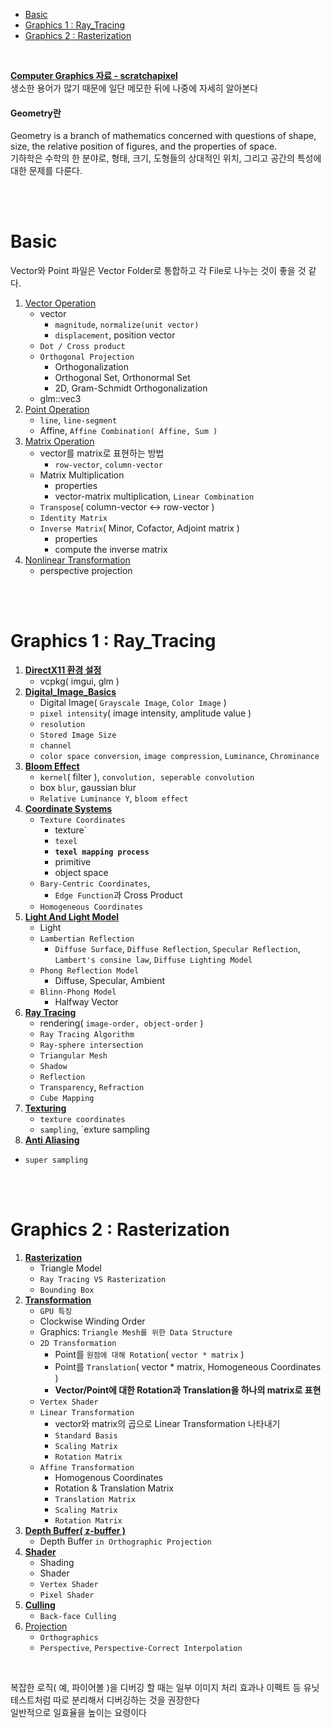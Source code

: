 - [Basic](#basic)
- [Graphics 1 : Ray\_Tracing](#graphics-1--ray_tracing)
- [Graphics 2 : Rasterization](#graphics-2--rasterization)

<br>

**[Computer Graphics 자료 - scratchapixel](https://www.scratchapixel.com/index.html)**   
생소한 용어가 많기 때문에 일단 메모한 뒤에 나중에 자세히 알아본다   

#### Geometry란
Geometry is a branch of mathematics concerned with questions of shape, size, the relative position of figures, and the properties of space.   
기하학은 수학의 한 분야로, 형태, 크기, 도형들의 상대적인 위치, 그리고 공간의 특성에 대한 문제를 다룬다.   

<br><br>

# Basic
Vector와 Point 파일은 Vector Folder로 통합하고 각 File로 나누는 것이 좋을 것 같다.   
1. [Vector Operation](Vector_Operation.md)
   - vector
     - `magnitude`, `normalize(unit vector)`
     - `displacement`, position vector
   - `Dot / Cross product`
   - `Orthogonal Projection`
     - Orthogonalization
     - Orthogonal Set, Orthonormal Set
     - 2D, Gram-Schmidt Orthogonalization
   - glm::vec3
2. [Point Operation](Point_Operation.md)
   - `line`, `line-segment`
   - Affine, `Affine Combination( Affine, Sum )`
3. [ Matrix Operation ](Matrix_Operation.md)
   - vector를 matrix로 표현하는 방법
     - `row-vector`, `column-vector`
   - Matrix Multiplication
     - properties
     - vector-matrix multiplication, `Linear Combination`
   - `Transpose`( column-vector $\leftrightarrow$ row-vector )
   - `Identity Matrix`
   - `Inverse Matrix`( Minor, Cofactor, Adjoint matrix )
     - properties
     - compute the inverse matrix
4. [Nonlinear Transformation](Nonlinear_Transformation.md)
   - perspective projection


<br><br>


# Graphics 1 : Ray_Tracing
1. **[DirectX11 환경 설정](0_DirectX11_환경설정.md)**
   - vcpkg( imgui, glm )
2. **[Digital_Image_Basics](1_Digital_Image_Basics.md)**
   - Digital Image( `Grayscale Image`, `Color Image` )
   - `pixel intensity`( image intensity, amplitude value )
   - `resolution`
   - `Stored Image Size`
   - `channel`
   - `color space conversion`, `image compression`, `Luminance`, `Chrominance`
3. **[Bloom Effect](2_Bloom_Effect.md)**
   - `kernel`( filter ), `convolution, seperable convolution`
   - box `blur`, gaussian blur
   - `Relative Luminance Y`, `bloom effect`
4. **[Coordinate Systems](3_Coordinate_Systems.md)**
   - `Texture Coordinates`
     - texture`
     - `texel`
     - **`texel mapping process`**
     - primitive
     - object space
   - `Bary-Centric Coordinates`, 
     - `Edge Function`과 Cross Product
   - `Homogeneous Coordinates`
5. **[Light And Light Model](4_Light.md)**
   - Light
   - `Lambertian Reflection`
     - `Diffuse Surface`, `Diffuse Reflection`, `Specular Reflection`, `Lambert's consine law`, `Diffuse Lighting Model`
   - `Phong Reflection Model`
     - Diffuse, Specular, Ambient
   - `Blinn-Phong Model`
     - Halfway Vector
6. **[Ray Tracing](5_Ray_Tracing.md)**
   - rendering( `image-order, object-order` )
   - `Ray Tracing Algorithm`
   - `Ray-sphere intersection`
   - `Triangular Mesh`
   - `Shadow`
   - `Reflection`
   - `Transparency`, `Refraction`
   - `Cube Mapping`
7. **[Texturing](6_texturing.md)**
   - `texture coordinates`
   - `sampling`, `exture sampling
8.  **[Anti Aliasing](7_Anti_Aliasing.md)**
   - `super sampling`


<br><br>


# Graphics 2 : Rasterization
1. **[Rasterization](8_Rasterization.md)**
   - Triangle Model
   - `Ray Tracing VS Rasterization`
   - `Bounding Box`
2. **[Transformation](9_Transformation.md)**
   - `GPU 특징`
   - Clockwise Winding Order
   - Graphics: `Triangle Mesh를 위한 Data Structure`
   - `2D Transformation`
     - Point를 `원점에 대해 Rotation`( `vector * matrix` )
     - Point를 `Translation`( vector * matrix, Homogeneous Coordinates )
     - **Vector/Point에 대한 Rotation과 Translation을 하나의 matrix로 표현**
   - `Vertex Shader`
   - `Linear Transformation`
     - vector와 matrix의 곱으로 Linear Transformation 나타내기
     - `Standard Basis`
     - `Scaling Matrix`
     - `Rotation Matrix`
   - `Affine Transformation`
     - Homogenous Coordinates
     - Rotation & Translation Matrix
     - `Translation Matrix`
     - `Scaling Matrix`
     - `Rotation Matrix`
3. **[Depth Buffer( z-buffer )](10_Depth_Buffer.md)**
   - Depth Buffer `in Orthographic Projection`
4. **[Shader](11_Shader.md)**
   - Shading
   - Shader
   - `Vertex Shader`
   - `Pixel Shader`
5. **[Culling](12_Culling.md)**
   - `Back-face Culling`
6. [Projection](13_Projection.md)
   - `Orthographics`
   - `Perspective`, `Perspective-Correct Interpolation`

<br>

복잡한 로직( 예, 파이어볼 )을 디버깅 할 때는 일부 이미지 처리 효과나 이펙트 등 유닛 테스트처럼 따로 분리해서 디버깅하는 것을 권장한다   
일반적으로 일효율을 높이는 요령이다   